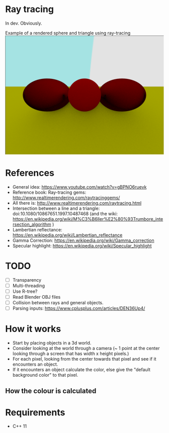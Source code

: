 # Ray tracing
In dev. Obviously.

Example of a rendered sphere and triangle using ray-tracing
![](rendered/Image.png)

# References
* General idea: https://www.youtube.com/watch?v=gBPNO6ruevk
* Reference book: Ray-tracing gems: http://www.realtimerendering.com/raytracinggems/
* All there is: http://www.realtimerendering.com/raytracing.html
* Intersection between a line and a triangle: doi:10.1080/10867651.1997.10487468
    (and the wiki: https://en.wikipedia.org/wiki/M%C3%B6ller%E2%80%93Trumbore_intersection_algorithm )
* Lambertian reflectance: https://en.wikipedia.org/wiki/Lambertian_reflectance
* Gamma Correction: https://en.wikipedia.org/wiki/Gamma_correction
* Specular highlight: https://en.wikipedia.org/wiki/Specular_highlight

# TODO
- [ ] Transparency
- [ ] Multi-threading
- [ ] Use R-tree?
- [ ] Read Blender OBJ files
- [ ] Collision between rays and general objects.
- [ ] Parsing inputs: https://www.cplusplus.com/articles/DEN36Up4/

# How it works

* Start by placing objects in a 3d world.
* Consider looking at the world through a camera (~ 1 point at the center
  looking through a screen that has width x height pixels.)
* For each pixel, looking from the center towards that pixel and see if it
  encounters an object.
* If it encounters an object calculate the color, else give the "default
  background color" to that pixel.

## How the colour is calculated

# Requirements
* C++ 11
